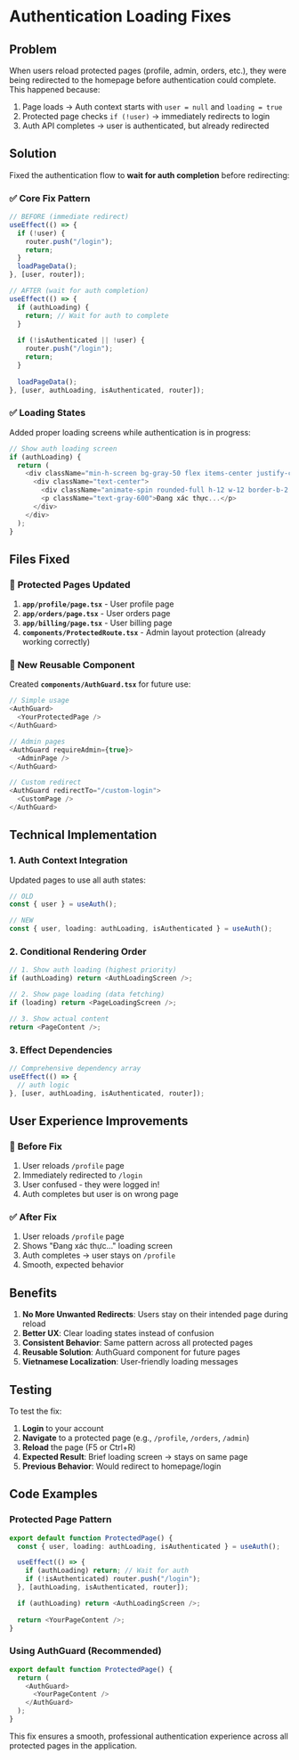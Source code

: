 # Authentication Loading Fixes

## Problem
When users reload protected pages (profile, admin, orders, etc.), they were being redirected to the homepage before authentication could complete. This happened because:

1. Page loads → Auth context starts with `user = null` and `loading = true`
2. Protected page checks `if (!user)` → immediately redirects to login
3. Auth API completes → user is authenticated, but already redirected

## Solution
Fixed the authentication flow to **wait for auth completion** before redirecting:

### ✅ **Core Fix Pattern**
```typescript
// BEFORE (immediate redirect)
useEffect(() => {
  if (!user) {
    router.push("/login");
    return;
  }
  loadPageData();
}, [user, router]);

// AFTER (wait for auth completion)
useEffect(() => {
  if (authLoading) {
    return; // Wait for auth to complete
  }
  
  if (!isAuthenticated || !user) {
    router.push("/login");
    return;
  }
  
  loadPageData();
}, [user, authLoading, isAuthenticated, router]);
```

### ✅ **Loading States**
Added proper loading screens while authentication is in progress:
```typescript
// Show auth loading screen
if (authLoading) {
  return (
    <div className="min-h-screen bg-gray-50 flex items-center justify-center">
      <div className="text-center">
        <div className="animate-spin rounded-full h-12 w-12 border-b-2 border-red-600 mx-auto mb-4"></div>
        <p className="text-gray-600">Đang xác thực...</p>
      </div>
    </div>
  );
}
```

## Files Fixed

### 🔧 **Protected Pages Updated**
1. **`app/profile/page.tsx`** - User profile page
2. **`app/orders/page.tsx`** - User orders page  
3. **`app/billing/page.tsx`** - User billing page
4. **`components/ProtectedRoute.tsx`** - Admin layout protection (already working correctly)

### 🚀 **New Reusable Component**
Created **`components/AuthGuard.tsx`** for future use:
```typescript
// Simple usage
<AuthGuard>
  <YourProtectedPage />
</AuthGuard>

// Admin pages
<AuthGuard requireAdmin={true}>
  <AdminPage />
</AuthGuard>

// Custom redirect
<AuthGuard redirectTo="/custom-login">
  <CustomPage />
</AuthGuard>
```

## Technical Implementation

### 1. **Auth Context Integration**
Updated pages to use all auth states:
```typescript
// OLD
const { user } = useAuth();

// NEW  
const { user, loading: authLoading, isAuthenticated } = useAuth();
```

### 2. **Conditional Rendering Order**
```typescript
// 1. Show auth loading (highest priority)
if (authLoading) return <AuthLoadingScreen />;

// 2. Show page loading (data fetching)
if (loading) return <PageLoadingScreen />;

// 3. Show actual content
return <PageContent />;
```

### 3. **Effect Dependencies**
```typescript
// Comprehensive dependency array
useEffect(() => {
  // auth logic
}, [user, authLoading, isAuthenticated, router]);
```

## User Experience Improvements

### 🎯 **Before Fix**
1. User reloads `/profile` page
2. Immediately redirected to `/login` 
3. User confused - they were logged in!
4. Auth completes but user is on wrong page

### ✅ **After Fix**
1. User reloads `/profile` page
2. Shows "Đang xác thực..." loading screen
3. Auth completes → user stays on `/profile`
4. Smooth, expected behavior

## Benefits

1. **No More Unwanted Redirects**: Users stay on their intended page during reload
2. **Better UX**: Clear loading states instead of confusion
3. **Consistent Behavior**: Same pattern across all protected pages
4. **Reusable Solution**: AuthGuard component for future pages
5. **Vietnamese Localization**: User-friendly loading messages

## Testing

To test the fix:
1. **Login** to your account
2. **Navigate** to a protected page (e.g., `/profile`, `/orders`, `/admin`)
3. **Reload** the page (F5 or Ctrl+R)
4. **Expected Result**: Brief loading screen → stays on same page
5. **Previous Behavior**: Would redirect to homepage/login

## Code Examples

### Protected Page Pattern
```typescript
export default function ProtectedPage() {
  const { user, loading: authLoading, isAuthenticated } = useAuth();

  useEffect(() => {
    if (authLoading) return; // Wait for auth
    if (!isAuthenticated) router.push("/login");
  }, [authLoading, isAuthenticated, router]);

  if (authLoading) return <AuthLoadingScreen />;
  
  return <YourPageContent />;
}
```

### Using AuthGuard (Recommended)
```typescript
export default function ProtectedPage() {
  return (
    <AuthGuard>
      <YourPageContent />
    </AuthGuard>
  );
}
```

This fix ensures a smooth, professional authentication experience across all protected pages in the application.
